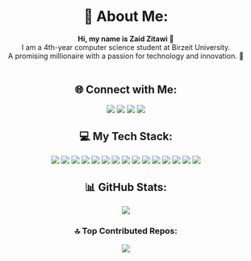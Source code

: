 <h1 align="center">💫 About Me:</h1>
<p align="center">
  <strong>Hi, my name is Zaid Zitawi 👋</strong><br>
  I am a 4th-year computer science student at Birzeit University.<br>
  A promising millionaire with a passion for technology and innovation. 🌟<br><br>
</p>

<h2 align="center">🌐 Connect with Me:</h2>
<p align="center">
  <a href="https://www.facebook.com/profile.php?id=100003752475829" target="_blank"><img src="https://img.shields.io/badge/Facebook-%231877F2.svg?logo=Facebook&logoColor=white"></a>
  <a href="https://www.instagram.com/zaid_zitawi/" target="_blank"><img src="https://img.shields.io/badge/Instagram-%23E4405F.svg?logo=Instagram&logoColor=white"></a>
  <a href="https://www.linkedin.com/in/zaid-zitawi-200713274" target="_blank"><img src="https://img.shields.io/badge/LinkedIn-%230077B5.svg?logo=linkedin&logoColor=white"></a>
  <a href="https://twitter.com/ZaidZitawi" target="_blank"><img src="https://img.shields.io/badge/Twitter-%231DA1F2.svg?logo=Twitter&logoColor=white"></a>
</p>

<h2 align="center">💻 My Tech Stack:</h2>
<p align="center">
  <img src="https://img.shields.io/badge/c-%2300599C.svg?style=for-the-badge&logo=c&logoColor=white">
  <img src="https://img.shields.io/badge/c%23-%23239120.svg?style=for-the-badge&logo=c-sharp&logoColor=white">
  <img src="https://img.shields.io/badge/c++-%2300599C.svg?style=for-the-badge&logo=c%2B%2B&logoColor=white">
  <img src="https://img.shields.io/badge/css3-%231572B6.svg?style=for-the-badge&logo=css3&logoColor=white">
  <img src="https://img.shields.io/badge/html5-%23E34F26.svg?style=for-the-badge&logo=html5&logoColor=white">
  <img src="https://img.shields.io/badge/java-%23ED8B00.svg?style=for-the-badge&logo=java&logoColor=white">
  <img src="https://img.shields.io/badge/javascript-%23323330.svg?style=for-the-badge&logo=javascript&logoColor=%23F7DF1E">
  <img src="https://img.shields.io/badge/php-%23777BB4.svg?style=for-the-badge&logo=php&logoColor=white">
  <img src="https://img.shields.io/badge/python-3670A0?style=for-the-badge&logo=python&logoColor=ffdd54">
  <img src="https://img.shields.io/badge/Flutter-%2302569B.svg?style=for-the-badge&logo=Flutter&logoColor=white">
  <img src="https://img.shields.io/badge/apache-%23D42029.svg?style=for-the-badge&logo=apache&logoColor=white">
  <img src="https://img.shields.io/badge/mysql-%2300f.svg?style=for-the-badge&logo=mysql&logoColor=white">
  <img src="https://img.shields.io/badge/Canva-%2300C4CC.svg?style=for-the-badge&logo=Canva&logoColor=white">
  <img src="https://img.shields.io/badge/figma-%23F24E1E.svg?style=for-the-badge&logo=figma&logoColor=white">
  <img src="https://img.shields.io/badge/Linux-FCC624?style=for-the-badge&logo=linux&logoColor=black">
</p>

<h2 align="center">📊 GitHub Stats:</h2>
<p align="center">
  <img src="https://github-readme-stats.vercel.app/api/top-langs/?username=ZaidZitawi&theme=dracula&hide_border=true&include_all_commits=true&count_private=true&layout=compact">
</p>

<h3 align="center">🔝 Top Contributed Repos:</h3>
<p align="center">
  <img src="https://github-contributor-stats.vercel.app/api?username=ZaidZitawi&limit=5&theme=dark&combine_all_yearly_contributions=true">
</p>
